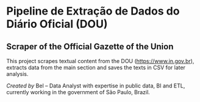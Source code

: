 # Pipeline de Extração de Dados do Diário Oficial (DOU)

## Scraper of the Official Gazette of the Union

This project scrapes textual content from the DOU (https://www.in.gov.br), extracts data from the main section and saves the texts in CSV for later analysis.


*Created by*
Bel – Data Analyst with expertise in public data, BI and ETL, currently working in the government of São Paulo, Brazil.
